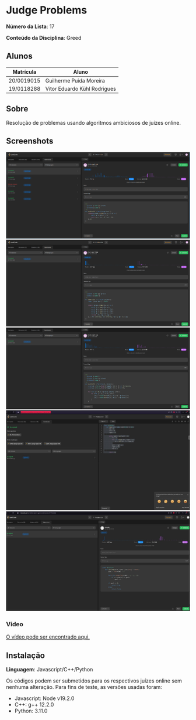 # Judge Problems

**Número da Lista**: 17

**Conteúdo da Disciplina**: Greed

## Alunos
|Matrícula | Aluno |
| -- | -- |
| 20/0019015  | Guilherme Puida Moreira |
| 19/0118288  | Vitor Eduardo Kühl Rodrigues |

## Sobre 

Resolução de problemas usando algoritmos ambiciosos de juízes online.

## Screenshots

![Alt Text](/media/ii.png)
![Alt Text](/media/iii.png)
![Alt Text](/media/iv.png)
![Alt Text](/media/p1.jpg)
![Alt Text](/media/p2.jpg)

### Vídeo

[O vídeo pode ser encontrado aqui.](/media/video.mp4)

## Instalação 

**Linguagem**: Javascript/C++/Python

Os códigos podem ser submetidos para os respectivos juízes online sem nenhuma alteração.
Para fins de teste, as versões usadas foram:

- Javascript: Node v19.2.0 
- C++: g++ 12.2.0
- Python: 3.11.0
